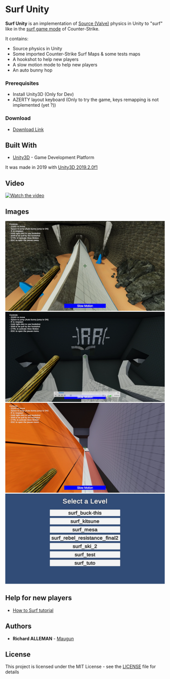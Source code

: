# Surf Unity

**Surf Unity** is an implementation of [Source (Valve)](<https://en.wikipedia.org/wiki/Source_(game_engine)>) physics in Unity to "surf" like in the [surf game mode](https://www.youtube.com/watch?v=I21aWQLDJwo&ab_channel=KSFrecords) of Counter-Strike.

It contains:

- Source physics in Unity
- Some imported Counter-Strike Surf Maps & some tests maps
- A hookshot to help new players
- A slow motion mode to help new players
- An auto bunny hop

### Prerequisites

- Install Unity3D (Only for Dev)
- AZERTY layout keyboard (Only to try the game, keys remapping is not implemented (yet ?))

### Download

- [Download Link](https://github.com/Maugun/SurfUnity/releases)

## Built With

- [Unity3D](https://unity3d.com/) - Game Development Platform

It was made in 2019 with [Unity3D 2019.2.0f1](https://unity3d.com/fr/get-unity/download/archive)

## Video

[![Watch the video](https://img.youtube.com/vi/T-vLlvrxO5YEY/maxresdefault.jpg)](https://youtu.be/vLlvrxO5YEY)

## Images

![Screenshot 1](Imgs/screenshot1.PNG?raw=true "Screenshot 1")
![Screenshot 2](Imgs/screenshot2.PNG?raw=true "Screenshot 2")
![Screenshot 3](Imgs/screenshot3.PNG?raw=true "Screenshot 3")
![Screenshot 4](Imgs/screenshot4.PNG?raw=true "Screenshot 4")

## Help for new players

- [How to Surf tutorial](https://www.youtube.com/watch?v=uSnAKijI_0Q&ab_channel=MrMaxim)

## Authors

- **Richard ALLEMAN** - [Maugun](https://github.com/Maugun)

## License

This project is licensed under the MIT License - see the [LICENSE](LICENSE) file for details
